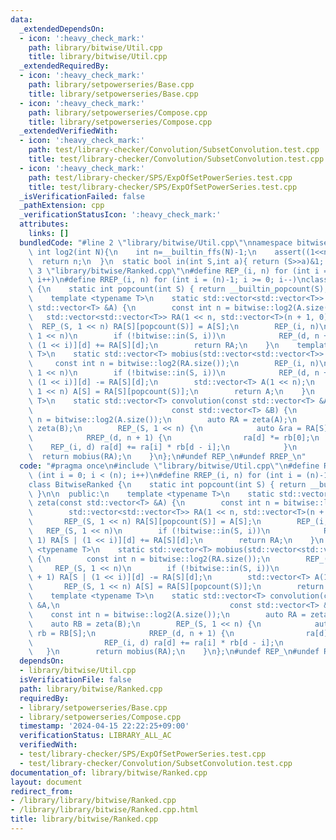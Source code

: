 ```yaml
---
data:
  _extendedDependsOn:
  - icon: ':heavy_check_mark:'
    path: library/bitwise/Util.cpp
    title: library/bitwise/Util.cpp
  _extendedRequiredBy:
  - icon: ':heavy_check_mark:'
    path: library/setpowerseries/Base.cpp
    title: library/setpowerseries/Base.cpp
  - icon: ':heavy_check_mark:'
    path: library/setpowerseries/Compose.cpp
    title: library/setpowerseries/Compose.cpp
  _extendedVerifiedWith:
  - icon: ':heavy_check_mark:'
    path: test/library-checker/Convolution/SubsetConvolution.test.cpp
    title: test/library-checker/Convolution/SubsetConvolution.test.cpp
  - icon: ':heavy_check_mark:'
    path: test/library-checker/SPS/ExpOfSetPowerSeries.test.cpp
    title: test/library-checker/SPS/ExpOfSetPowerSeries.test.cpp
  _isVerificationFailed: false
  _pathExtension: cpp
  _verificationStatusIcon: ':heavy_check_mark:'
  attributes:
    links: []
  bundledCode: "#line 2 \"library/bitwise/Util.cpp\"\nnamespace bitwise{\n  static\
    \ int log2(int N){\n    int n=__builtin_ffs(N)-1;\n    assert((1<<n)==N);\n  \
    \  return n;\n  }\n  static bool in(int S,int a){ return (S>>a)&1; }\n}\n#line\
    \ 3 \"library/bitwise/Ranked.cpp\"\n#define REP_(i, n) for (int i = 0; i < (n);\
    \ i++)\n#define RREP_(i, n) for (int i = (n)-1; i >= 0; i--)\nclass BitwiseRanked\
    \ {\n    static int popcount(int S) { return __builtin_popcount(S); }\n\n  public:\n\
    \    template <typename T>\n    static std::vector<std::vector<T>> zeta(const\
    \ std::vector<T> &A) {\n        const int n = bitwise::log2(A.size());\n     \
    \   std::vector<std::vector<T>> RA(1 << n, std::vector<T>(n + 1, 0));\n      \
    \  REP_(S, 1 << n) RA[S][popcount(S)] = A[S];\n        REP_(i, n)\n        REP_(S,\
    \ 1 << n)\n        if (!bitwise::in(S, i))\n            REP_(d, n + 1) RA[S |\
    \ (1 << i)][d] += RA[S][d];\n        return RA;\n    }\n    template <typename\
    \ T>\n    static std::vector<T> mobius(std::vector<std::vector<T>> RA) {\n   \
    \     const int n = bitwise::log2(RA.size());\n        REP_(i, n)\n        REP_(S,\
    \ 1 << n)\n        if (!bitwise::in(S, i))\n            REP_(d, n + 1) RA[S |\
    \ (1 << i)][d] -= RA[S][d];\n        std::vector<T> A(1 << n);\n        REP_(S,\
    \ 1 << n) A[S] = RA[S][popcount(S)];\n        return A;\n    }\n    template <typename\
    \ T>\n    static std::vector<T> convolution(const std::vector<T> &A,\n       \
    \                               const std::vector<T> &B) {\n        const int\
    \ n = bitwise::log2(A.size());\n        auto RA = zeta(A);\n        auto RB =\
    \ zeta(B);\n        REP_(S, 1 << n) {\n            auto &ra = RA[S], rb = RB[S];\n\
    \            RREP_(d, n + 1) {\n                ra[d] *= rb[0];\n            \
    \    REP_(i, d) ra[d] += ra[i] * rb[d - i];\n            }\n        }\n      \
    \  return mobius(RA);\n    }\n};\n#undef REP_\n#undef RREP_\n"
  code: "#pragma once\n#include \"library/bitwise/Util.cpp\"\n#define REP_(i, n) for\
    \ (int i = 0; i < (n); i++)\n#define RREP_(i, n) for (int i = (n)-1; i >= 0; i--)\n\
    class BitwiseRanked {\n    static int popcount(int S) { return __builtin_popcount(S);\
    \ }\n\n  public:\n    template <typename T>\n    static std::vector<std::vector<T>>\
    \ zeta(const std::vector<T> &A) {\n        const int n = bitwise::log2(A.size());\n\
    \        std::vector<std::vector<T>> RA(1 << n, std::vector<T>(n + 1, 0));\n \
    \       REP_(S, 1 << n) RA[S][popcount(S)] = A[S];\n        REP_(i, n)\n     \
    \   REP_(S, 1 << n)\n        if (!bitwise::in(S, i))\n            REP_(d, n +\
    \ 1) RA[S | (1 << i)][d] += RA[S][d];\n        return RA;\n    }\n    template\
    \ <typename T>\n    static std::vector<T> mobius(std::vector<std::vector<T>> RA)\
    \ {\n        const int n = bitwise::log2(RA.size());\n        REP_(i, n)\n   \
    \     REP_(S, 1 << n)\n        if (!bitwise::in(S, i))\n            REP_(d, n\
    \ + 1) RA[S | (1 << i)][d] -= RA[S][d];\n        std::vector<T> A(1 << n);\n \
    \       REP_(S, 1 << n) A[S] = RA[S][popcount(S)];\n        return A;\n    }\n\
    \    template <typename T>\n    static std::vector<T> convolution(const std::vector<T>\
    \ &A,\n                                      const std::vector<T> &B) {\n    \
    \    const int n = bitwise::log2(A.size());\n        auto RA = zeta(A);\n    \
    \    auto RB = zeta(B);\n        REP_(S, 1 << n) {\n            auto &ra = RA[S],\
    \ rb = RB[S];\n            RREP_(d, n + 1) {\n                ra[d] *= rb[0];\n\
    \                REP_(i, d) ra[d] += ra[i] * rb[d - i];\n            }\n     \
    \   }\n        return mobius(RA);\n    }\n};\n#undef REP_\n#undef RREP_"
  dependsOn:
  - library/bitwise/Util.cpp
  isVerificationFile: false
  path: library/bitwise/Ranked.cpp
  requiredBy:
  - library/setpowerseries/Base.cpp
  - library/setpowerseries/Compose.cpp
  timestamp: '2024-04-15 22:22:25+09:00'
  verificationStatus: LIBRARY_ALL_AC
  verifiedWith:
  - test/library-checker/SPS/ExpOfSetPowerSeries.test.cpp
  - test/library-checker/Convolution/SubsetConvolution.test.cpp
documentation_of: library/bitwise/Ranked.cpp
layout: document
redirect_from:
- /library/library/bitwise/Ranked.cpp
- /library/library/bitwise/Ranked.cpp.html
title: library/bitwise/Ranked.cpp
---
```

